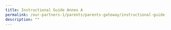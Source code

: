 ```yaml
---
title: Instructional Guide Annex A
permalink: /our-partners-1/parents/parents-gateway/instructional-guide-annex-a/
description: ""
---
```

